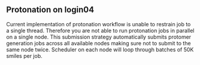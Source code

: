 ## Protonation on login04

Current implementation of protonation workflow is unable to restrain job to a single thread. 
Therefore you are not able to run protonation jobs in parallel on a single node. This submission 
strategy automatically submits protomer generation jobs across all available nodes making sure not to 
submit to the same node twice. Scheduler on each node will loop through batches of 50K smiles per job.
